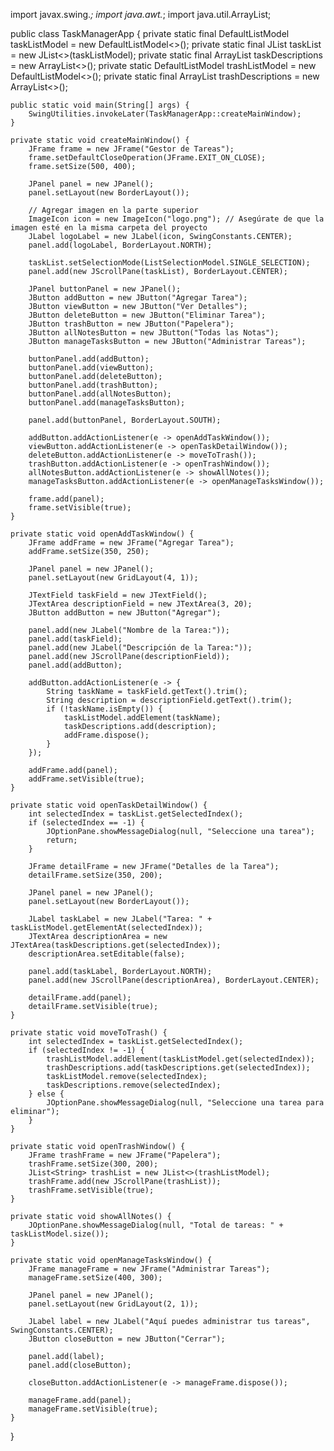 import javax.swing.*;
import java.awt.*;
import java.util.ArrayList;

public class TaskManagerApp {
    private static final DefaultListModel<String> taskListModel = new DefaultListModel<>();
    private static final JList<String> taskList = new JList<>(taskListModel);
    private static final ArrayList<String> taskDescriptions = new ArrayList<>();
    private static DefaultListModel<String> trashListModel = new DefaultListModel<>();
    private static final ArrayList<String> trashDescriptions = new ArrayList<>();

    public static void main(String[] args) {
        SwingUtilities.invokeLater(TaskManagerApp::createMainWindow);
    }

    private static void createMainWindow() {
        JFrame frame = new JFrame("Gestor de Tareas");
        frame.setDefaultCloseOperation(JFrame.EXIT_ON_CLOSE);
        frame.setSize(500, 400);
        
        JPanel panel = new JPanel();
        panel.setLayout(new BorderLayout());
        
        // Agregar imagen en la parte superior
        ImageIcon icon = new ImageIcon("logo.png"); // Asegúrate de que la imagen esté en la misma carpeta del proyecto
        JLabel logoLabel = new JLabel(icon, SwingConstants.CENTER);
        panel.add(logoLabel, BorderLayout.NORTH);
        
        taskList.setSelectionMode(ListSelectionModel.SINGLE_SELECTION);
        panel.add(new JScrollPane(taskList), BorderLayout.CENTER);
        
        JPanel buttonPanel = new JPanel();
        JButton addButton = new JButton("Agregar Tarea");
        JButton viewButton = new JButton("Ver Detalles");
        JButton deleteButton = new JButton("Eliminar Tarea");
        JButton trashButton = new JButton("Papelera");
        JButton allNotesButton = new JButton("Todas las Notas");
        JButton manageTasksButton = new JButton("Administrar Tareas");
        
        buttonPanel.add(addButton);
        buttonPanel.add(viewButton);
        buttonPanel.add(deleteButton);
        buttonPanel.add(trashButton);
        buttonPanel.add(allNotesButton);
        buttonPanel.add(manageTasksButton);
        
        panel.add(buttonPanel, BorderLayout.SOUTH);
        
        addButton.addActionListener(e -> openAddTaskWindow());
        viewButton.addActionListener(e -> openTaskDetailWindow());
        deleteButton.addActionListener(e -> moveToTrash());
        trashButton.addActionListener(e -> openTrashWindow());
        allNotesButton.addActionListener(e -> showAllNotes());
        manageTasksButton.addActionListener(e -> openManageTasksWindow());
        
        frame.add(panel);
        frame.setVisible(true);
    }

    private static void openAddTaskWindow() {
        JFrame addFrame = new JFrame("Agregar Tarea");
        addFrame.setSize(350, 250);
        
        JPanel panel = new JPanel();
        panel.setLayout(new GridLayout(4, 1));
        
        JTextField taskField = new JTextField();
        JTextArea descriptionField = new JTextArea(3, 20);
        JButton addButton = new JButton("Agregar");
        
        panel.add(new JLabel("Nombre de la Tarea:"));
        panel.add(taskField);
        panel.add(new JLabel("Descripción de la Tarea:"));
        panel.add(new JScrollPane(descriptionField));
        panel.add(addButton);
        
        addButton.addActionListener(e -> {
            String taskName = taskField.getText().trim();
            String description = descriptionField.getText().trim();
            if (!taskName.isEmpty()) {
                taskListModel.addElement(taskName);
                taskDescriptions.add(description);
                addFrame.dispose();
            }
        });
        
        addFrame.add(panel);
        addFrame.setVisible(true);
    }

    private static void openTaskDetailWindow() {
        int selectedIndex = taskList.getSelectedIndex();
        if (selectedIndex == -1) {
            JOptionPane.showMessageDialog(null, "Seleccione una tarea");
            return;
        }
        
        JFrame detailFrame = new JFrame("Detalles de la Tarea");
        detailFrame.setSize(350, 200);
        
        JPanel panel = new JPanel();
        panel.setLayout(new BorderLayout());
        
        JLabel taskLabel = new JLabel("Tarea: " + taskListModel.getElementAt(selectedIndex));
        JTextArea descriptionArea = new JTextArea(taskDescriptions.get(selectedIndex));
        descriptionArea.setEditable(false);
        
        panel.add(taskLabel, BorderLayout.NORTH);
        panel.add(new JScrollPane(descriptionArea), BorderLayout.CENTER);
        
        detailFrame.add(panel);
        detailFrame.setVisible(true);
    }

    private static void moveToTrash() {
        int selectedIndex = taskList.getSelectedIndex();
        if (selectedIndex != -1) {
            trashListModel.addElement(taskListModel.get(selectedIndex));
            trashDescriptions.add(taskDescriptions.get(selectedIndex));
            taskListModel.remove(selectedIndex);
            taskDescriptions.remove(selectedIndex);
        } else {
            JOptionPane.showMessageDialog(null, "Seleccione una tarea para eliminar");
        }
    }

    private static void openTrashWindow() {
        JFrame trashFrame = new JFrame("Papelera");
        trashFrame.setSize(300, 200);
        JList<String> trashList = new JList<>(trashListModel);
        trashFrame.add(new JScrollPane(trashList));
        trashFrame.setVisible(true);
    }

    private static void showAllNotes() {
        JOptionPane.showMessageDialog(null, "Total de tareas: " + taskListModel.size());
    }

    private static void openManageTasksWindow() {
        JFrame manageFrame = new JFrame("Administrar Tareas");
        manageFrame.setSize(400, 300);
        
        JPanel panel = new JPanel();
        panel.setLayout(new GridLayout(2, 1));
        
        JLabel label = new JLabel("Aquí puedes administrar tus tareas", SwingConstants.CENTER);
        JButton closeButton = new JButton("Cerrar");
        
        panel.add(label);
        panel.add(closeButton);
        
        closeButton.addActionListener(e -> manageFrame.dispose());
        
        manageFrame.add(panel);
        manageFrame.setVisible(true);
    }
}
